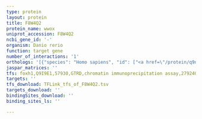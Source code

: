 ```yaml
---
type: protein
layout: protein
title: F8W4Q2
protein_name: wwox
uniprot_accession: F8W4Q2
ncbi_gene_id: '-'
organism: Danio rerio
function: target gene
number_of_interactions: '1'
orthologs: '[{"species": "Homo sapiens", "id": ["<a href=\"/protein/q9nzc7\">Q9NZC7</a>"]}, {"species": "Mus musculus", "id": ["<a href=\"/protein/q91wl8\">Q91WL8</a>"]}, {"species": "Drosophila melanogaster", "id": ["<a href=\"/protein/q9vlu5\">Q9VLU5</a>"]}, {"species": "Caenorhabditis elegans", "id": ["<a href=\"/protein/q19062\">Q19062</a>", "<a href=\"/protein/q95qn9\">Q95QN9</a>", "<a href=\"/protein/q95qh4\">Q95QH4</a>", "<a href=\"/protein/q9uaw2\">Q9UAW2</a>"]}]'
jaspar_matrices: ''
tfs: foxh1,Q9I9E1,57930,GTRD,chromatin immunoprecipitation assay,27924024%5Buid%5D,No
targets: ''
tfs_download: TFLink_tfs_of_F8W4Q2.tsv
targets_download: ''
bindingSites_download: ''
binding_sites_ls: ''

---
```

